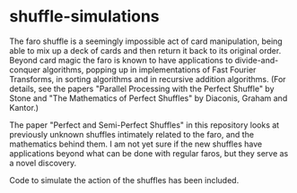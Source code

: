 # shuffle-simulations
The faro shuffle is a seemingly impossible act of card manipulation, being able to mix up a deck of cards and then return it back to its original order. Beyond card magic the faro is known to have applications to divide-and-conquer algorithms, popping up in implementations of Fast Fourier Transforms, in sorting algorithms and in recursive addition algorithms. (For details, see the papers "Parallel Processing with the Perfect Shuffle" by Stone and "The Mathematics of Perfect Shuffles" by Diaconis, Graham and Kantor.)

The paper "Perfect and Semi-Perfect Shuffles" in this repository looks at previously unknown shuffles intimately related to the faro, and the mathematics behind them. I am not yet sure if the new shuffles have applications beyond what can be done with regular faros, but they serve as a novel discovery.

Code to simulate the action of the shuffles has been included.
